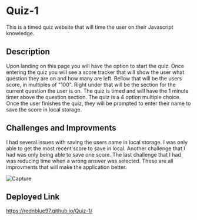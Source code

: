 # Quiz-1
This is a timed quiz website that will time the user on their Javascript knowledge.

## Description
Upon landing on this page you will have the option to start the quiz. Once entering the quiz you will see a score tracker that will show the user what question they are on and how many are left. Bellow that will be the users score, in multiples of "100". Right under that will be the section for the current question the user is on. The quiz is timed and will have the 1 minute timer above the question section. The quiz is a 4 option multiple choice. Once the user finishes the quiz, they will be prompted to enter their name to save the score in local storage.

## Challenges and Improvments
I had several issues with saving the users name in local storage. I was only able to get the most recent score to save in local. Another challenge that I had was only being able to save one score. The last challenge that I had was reducing time when a wrong answer was selected. These are all improvments that will make the application better.

![Capture](https://user-images.githubusercontent.com/114364879/206875756-b634f22d-1ba9-4791-93e2-36a3d2472a9f.JPG)

## Deployed Link 
https://rednblue97.github.io/Quiz-1/

